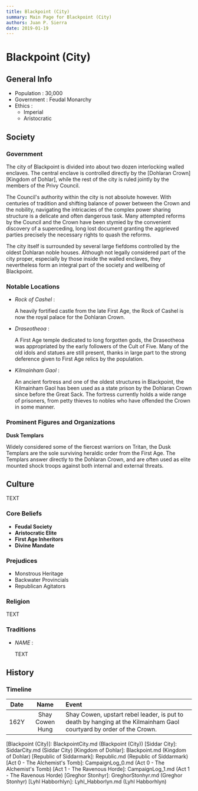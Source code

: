 ```yaml
---
title: Blackpoint (City)
summary: Main Page for Blackpoint (City)
authors: Juan P. Sierra
date: 2019-01-19
---
```


# Blackpoint (City)

## General Info

- Population : 30,000
- Government : Feudal Monarchy
- Ethics :
    - Imperial
    - Aristocratic

## Society

### Government

The city of Blackpoint is divided into about two dozen interlocking walled enclaves. The central enclave is controlled directly by the [Dohlaran Crown][Kingdom of Dohlar], while the rest of the city is ruled jointly by the members of the Privy Council.

The Council's authority within the city is not absolute however. With centuries of tradition and shifting balance of power between the Crown and the nobility, navigating the intricacies of the complex power sharing structure is a delicate and often dangerous task. Many attempted reforms by the Council and the Crown have been stymied by the convenient discovery of a superceding, long lost document granting the aggrieved parties precisely the necessary rights to quash the reforms.

The city itself is surrounded by several large fiefdoms controlled by the oldest Dohlaran noble houses. Although not legally considered part of the city proper, especially by those inside the walled enclaves, they nevertheless form an integral part of the society and wellbeing of Blackpoint.

### Notable Locations

- *Rock of Cashel* :

    A heavily fortified castle from the late First Age, the Rock of Cashel is now the royal palace for the Dohlaran Crown.
    
- *Draseotheoa* :

    A First Age temple dedicated to long forgotten gods, the Draseotheoa was appropriated by the early followers of the Cult of Five. Many of the old idols and statues are still present, thanks in large part to the strong deference given to First Age relics by the population.
    
- *Kilmainham Gaol* :

    An ancient fortress and one of the oldest structures in Blackpoint, the Kilmainham Gaol has been used as a state prison by the Dohlaran Crown since before the Great Sack. The fortress currently holds a wide range of prisoners, from petty thieves to nobles who have offended the Crown in some manner.
    


### Prominent Figures and Organizations

**Dusk Templars**

Widely considered some of the fiercest warriors on Tritan, the Dusk Templars are the sole surviving heraldic order from the First Age. The Templars answer directly to the Dohlaran Crown, and are often used as elite mounted shock troops against both internal and external threats.



## Culture

TEXT

### Core Beliefs

- **Feudal Society**
- **Aristocratic Elite**
- **First Age Inheritors**
- **Divine Mandate**
### Prejudices

- Monstrous Heritage
- Backwater Provincials
- Republican Agitators
### Religion

TEXT

### Traditions

- *NAME* :

    TEXT
    


## History

### Timeline

Date | Name | Event
:---:|:----:|:----
162Y | Shay Cowen Hung | Shay Cowen, upstart rebel leader, is put to death by hanging at the Kilmainham Gaol courtyard by order of the Crown. 



[Religion in Tritan]: Religion.md (Religion in Tritan)
[Alchemist&#39;s Journal]: AlchemistJournal.md (Alchemist's Journal)
[Book of Prophesy]: Prophesy.md (Book of Prophesy)
[Gnolls]: Gnolls.md (Gnolls)
[Stonhyr&#39;s Speech at Noxwall]: StonhyrNoxwallSpeech.md (Stonhyr's Speech at Noxwall)
[Timeline]: Timeline.md (Timeline)
[Tritanian Calendar]: Calendar.md (Tritanian Calendar)
[Cult of Five]: CultOfFive.md (Cult of Five)
[Gahrdynyr Trade House]: GahrdynyrTradeHouse.md (Gahrdynyr Trade House)
[Blackpoint (City)]: BlackpointCity.md (Blackpoint (City))
[Siddar City]: SiddarCity.md (Siddar City)
[Kingdom of Dohlar]: Blackpoint.md (Kingdom of Dohlar)
[Republic of Siddarmark]: Republic.md (Republic of Siddarmark)
[Act 0 - The Alchemist&#39;s Tomb]: CampaignLog_0.md (Act 0 - The Alchemist's Tomb)
[Act 1 - The Ravenous Horde]: CampaignLog_1.md (Act 1 - The Ravenous Horde)
[Greghor Stonhyr]: GreghorStonhyr.md (Greghor Stonhyr)
[Lyhl Habborhlyn]: Lyhl_Habborlyn.md (Lyhl Habborhlyn)